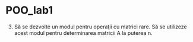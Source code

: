 # POO_lab1

3) Să se dezvolte un modul pentru operaţii cu matrici rare. Să se utilizeze acest modul
pentru determinarea matricii A la puterea n.
